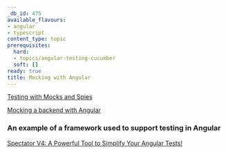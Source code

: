 ```yaml
---
_db_id: 475
available_flavours:
- angular
- typescript
content_type: topic
prerequisites:
  hard:
  - topics/angular-testing-cucumber
  soft: []
ready: true
title: Mocking with Angular
---
```


[Testing with Mocks and Spies](https://codecraft.tv/courses/angular/unit-testing/mocks-and-spies/)

[Mocking a backend with Angular](https://jasonwatmore.com/post/2019/05/02/angular-7-mock-backend-example-for-backendless-development)

### An example of a framework used to support testing in Angular

[Spectator V4: A Powerful Tool to Simplify Your Angular Tests!](https://netbasal.com/spectator-v4-a-powerful-tool-to-simplify-your-angular-tests-bd65a0bf317e)